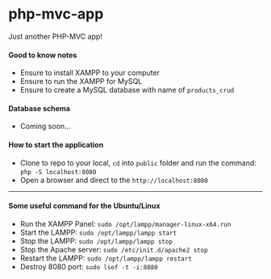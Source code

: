 # php-mvc-app

Just another PHP-MVC app!

#### Good to know notes 
- Ensure to install XAMPP to your computer
- Ensure to run the XAMPP for MySQL 
- Ensure to create a MySQL database with name of `products_crud`

#### Database schema
- Coming soon... 

#### How to start the application 
- Clone to repo to your local, `cd` into `public` folder and run the command: `php -S localhost:8080`
- Open a browser and direct to the `http://localhost:8080`

---
#### Some useful command for the Ubuntu/Linux
- Run the XAMPP Panel: `sudo /opt/lampp/manager-linux-x64.run`
- Start the LAMPP: `sudo /opt/lampp/lampp start`
- Stop the LAMPP: `sudo /opt/lampp/lampp stop`
- Stop the Apache server: `sudo /etc/init.d/apache2 stop`
- Restart the LAMPP: `sudo /opt/lampp/lampp restart`   
- Destroy 8080 port: `sudo lsof -t -i:8080`

